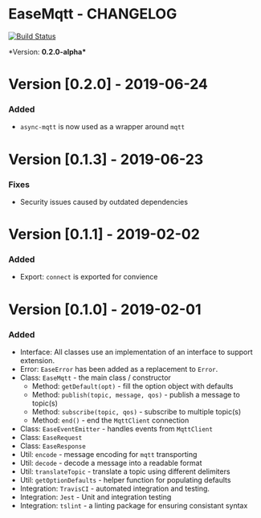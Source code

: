 # EaseMqtt - CHANGELOG

[![Build Status](https://travis-ci.org/Isolated-/EaseMqtt.svg?branch=master)](https://travis-ci.org/Isolated-/EaseMqtt)

\*Version: **0.2.0-alpha\***

# Version [0.2.0] - 2019-06-24

### Added

- `async-mqtt` is now used as a wrapper around `mqtt`

# Version [0.1.3] - 2019-06-23

### Fixes

- Security issues caused by outdated dependencies

# Version [0.1.1] - 2019-02-02

### Added

- Export: `connect` is exported for convience

# Version [0.1.0] - 2019-02-01

### Added

- Interface: All classes use an implementation of an interface to support extension.
- Error: `EaseError` has been added as a replacement to `Error`.
- Class: `EaseMqtt` - the main class / constructor
  - Method: `getDefault(opt)` - fill the option object with defaults
  - Method: `publish(topic, message, qos)` - publish a message to topic(s)
  - Method: `subscribe(topic, qos)` - subscribe to multiple topic(s)
  - Method: `end()` - end the `MqttClient` connection
- Class: `EaseEventEmitter` - handles events from `MqttClient`
- Class: `EaseRequest`
- Class: `EaseResponse`
- Util: `encode` - message encoding for `mqtt` transporting
- Util: `decode` - decode a message into a readable format
- Util: `translateTopic` - translate a topic using different delimiters
- Util: `getOptionDefaults` - helper function for populating defaults
- Integration: `TravisCI` - automated integration and testing.
- Integration: `Jest` - Unit and integration testing
- Integration: `tslint` - a linting package for ensuring consistant syntax
